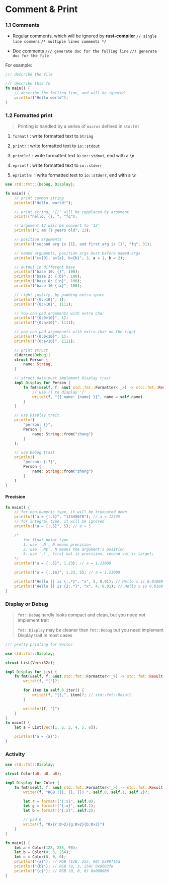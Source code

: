 # Comment & Print

### 1.1 Comments

- Regular comments, which will be ignored by __rust-compiler__
  `// single line commens`
  `/* multiple lines comments */`

- Doc comments
  `/// generate doc for the folling line`
  `//! generate doc for the file`

For example:

```rust
//! describe the file

/// describe this fn
fn main() {
    // describe the folling line, and will be ignored
    println!("Hello world");
}
```

### 1.2 Formatted print

> Printing is handled by a series of `macros` defined in `std:fmt` 

1. `format!` : write formatted text to `String`

2. `print!` : write formatted text to `io::stdout`

3. `println!` : write formatted text to `io::stdout`, end with a `\n`

4. `eprint!` : write formatted text to `io::stderr`

5. `eprintln!` : write formatted text to `io::stderr`, end with a `\n`

```rust
use std::fmt::{Debug, Display};

fn main() {
    // print common string
    println!("Hello, world!");

    // print string, '{}' will be repplaced by argument
    print!("hello, {}. ", "fq");

    // argument 13 will be convert to '13'
    println!("I am {} years old", 13);

    // position arguments
    println!("second arg is {1}, and first arg is {}", "fq", 31);

    // named arguments, position args must before named args
    println!("c={0}, a={a}, b={b}", 3, a = 1, b = 2);

    // output in different base
    println!("base 10: {}", 100);
    println!("base 2: {:b}", 100);
    println!("base 8: {:o}", 100);
    println!("base 16 {:x}", 100);

    // right justify, by padding extra space
    println!("{0:>10}", 1);
    println!("{0:>10}", 1111);

    // You can pad arguments with extra char
    println!("{0:0>10}", 1);
    println!("{0:a>10}", 1111);

    // you can pad argumenets with extra char on the right
    println!("{0:0<10}", 1);
    println!("{0:a<10}", 1111);

    // print struct
    #[derive(Debug)]
    struct Person {
        name: String,
    }

    // struct data must implement Display trait
    impl Display for Person {
        fn fmt(&self, f: &mut std::fmt::Formatter<'_>) -> std::fmt::Result {
            // use {{ to display '{'
            write!(f, "{{ name: {name} }}", name = self.name)
        }
    }

    // use Display trait
    println!(
        "person: {}",
        Person {
            name: String::from("zhang")
        }
    );

    // use Debug trait
    println!(
        "person: {:?}",
        Person {
            name: String::from("zhang")
        }
    )
}
```

#### Precision

```rust
fn main() {
    // for non-numeric type, it will be truncated down
    println!("a = {:.5}", "12345678"); // a = 12345
    // for integral type, it will be ignored
    println!("a = {:.5}", 5); // a = 5

    /*
        for float-point type
        1. use `.N`, N means precision
        2. use `.N$`, N means the argument's position
        3. use `.*`, first val is precision, second val is target;
    */
    println!("a = {:.5}", 1.23); // a = 1.23000

    println!("a = {:.1$}", 1.23, 5); // a = 1.23000

    println!("Hello {} is {:.*}", "x", 5, 0.01); // Hello x is 0.01000
    println!("Hello {} is {2:.*}", "x", 4, 0.01); // Hello x is 0.0100
}
```

### Display or Debug

> `fmt::Debug` hardly looks compact and clean, but you need not implement trait
> 
> `fmt::Display` may be cleaner than `fmt::Debug` but you need implement Display trait In most cases

```rust
//! pretty printing for Vector

use std::fmt::Display;

struct List(Vec<i32>);

impl Display for List {
    fn fmt(&self, f: &mut std::fmt::Formatter<'_>) -> std::fmt::Result {
        write!(f, "[")?;

        for item in self.0.iter() {
            write!(f, "{},", item)?; // std::fmt::Result
        }

        writeln!(f, "]")
    }
}
fn main() {
    let a = List(vec![1, 2, 3, 4, 5, 6]);

    println!("a = {a}");
}
```

### Activity

```rust
use std::fmt::Display;

struct Color(u8, u8, u8);

impl Display for Color {
    fn fmt(&self, f: &mut std::fmt::Formatter<'_>) -> std::fmt::Result {
        write!(f, "RGB ({}, {}, {}) ", self.0, self.1, self.2)?;

        let r = format!("{:x}", self.0);
        let g = format!("{:x}", self.1);
        let b = format!("{:x}", self.2);

        // pad 0
        write!(f, "0x{r:0>2}{g:0>2}{b:0>2}")
    }
}

fn main() {
    let a = Color(128, 255, 90);
    let b = Color(0, 3, 254);
    let c = Color(0, 0, 0);
    println!("{a}"); // RGB (128, 255, 90) 0x80ff5a
    println!("{b}"); // RGB (0, 3, 254) 0x0003fe
    println!("{c}"); // RGB (0, 0, 0) 0x000000
}
```
